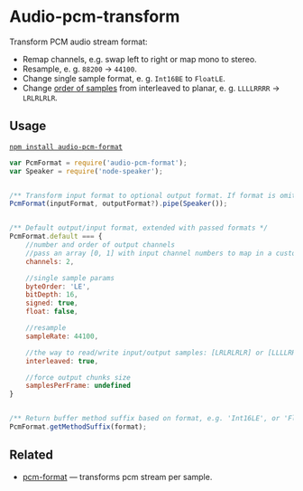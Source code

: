 # Audio-pcm-transform

Transform PCM audio stream format:

* Remap channels, e.g. swap left to right or map mono to stereo.
* Resample, e. g. `88200` → `44100`.
* Change single sample format, e. g. `Int16BE` to `FloatLE`.
* Change [order of samples](https://developer.mozilla.org/en-US/docs/Web/API/Web_Audio_API/Basic_concepts_behind_Web_Audio_API#Planar_versus_interleaved_buffers) from interleaved to planar, e. g. `LLLLRRRR` → `LRLRLRLR`.


## Usage

[`npm install audio-pcm-format`](https://npmjs.org/package/audio-pcm-format)


```js
var PcmFormat = require('audio-pcm-format');
var Speaker = require('node-speaker');


/** Transform input format to optional output format. If format is omitted - default one is used */
PcmFormat(inputFormat, outputFormat?).pipe(Speaker());


/** Default output/input format, extended with passed formats */
PcmFormat.default === {
	//number and order of output channels
	//pass an array [0, 1] with input channel numbers to map in a custom way
	channels: 2,

	//single sample params
	byteOrder: 'LE',
	bitDepth: 16,
	signed: true,
	float: false,

	//resample
	sampleRate: 44100,

	//the way to read/write input/output samples: [LRLRLRLR] or [LLLLRRRR]
	interleaved: true,

	//force output chunks size
	samplesPerFrame: undefined
}


/** Return buffer method suffix based on format, e.g. 'Int16LE', or 'FloatLE' */
PcmFormat.getMethodSuffix(format);
```


## Related

* [pcm-format](https://npmjs.org/package/pcm-format) — transforms pcm stream per sample.
